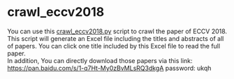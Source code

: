 # crawl_eccv2018
You can use this <a href="./crawl_papers.py">crawl_eccv2018.py</a> script to crawl the paper of ECCV 2018. 
This script will generate an Excel file including the titles and abstracts of all of papers. 
You can click one title included by this Excel file to read the full paper.<br/>
In addition, You can directly download those papers via this link: https://pan.baidu.com/s/1-q7Ht-My0zBvMLsRQ3dkgA password: ukqh
